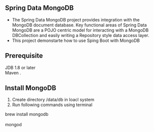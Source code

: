 ## Spring Data MongoDB ##

* The Spring Data MongoDB project provides integration with the MongoDB document database. Key functional areas of Spring Data MongoDB are a POJO centric model for interacting with a MongoDB DBCollection and easily writing a Repository style data access layer.
* This project demonstarte how to use Sping Boot with MongoDB

## Prerequisite ##

JDB 1.8 or later<br/> 
Maven . 



## Install MongoDB ##

1) Create directory /data/db in loacl system<br/>  
2) Run following commands using terminal<br/>  

brew install mongodb<br/>  
mongod



